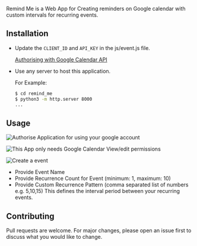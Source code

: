 Remind Me is a Web App for Creating reminders on Google calendar with custom intervals for recurring events.

## Installation

* Update the ```CLIENT_ID``` and ```API_KEY``` in the js/event.js file.

   [Authorising with Google Calendar API](https://developers.google.com/calendar/auth)
* Use any server to host this application.

  For Example:
  ```bash
  $ cd remind_me
  $ python3 -m http.server 8000
  ...
  ```

## Usage
![Authorise Application for using your google account](https://github.com/abhi2196/remind_me/images/usage/authorize.png)

![This App only needs Google Calendar View/edit permissions](https://github.com/abhi2196/remind_me/images/usage/allow.png)

![Create a event](https://github.com/abhi2196/remind_me/images/usage/create_event.png)
* Provide Event Name
* Provide Recurrence Count for Event (minimum: 1, maximum: 10)
* Provide Custom Recurrence Pattern (comma separated list of numbers e.g. 5,10,15)
  This defines the interval period between your recurring events.


## Contributing
Pull requests are welcome. For major changes, please open an issue first to discuss what you would like to change.
